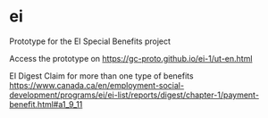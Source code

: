 # ei
Prototype for the EI Special Benefits project

Access the prototype on https://gc-proto.github.io/ei-1/ut-en.html

EI Digest Claim for more than one type of benefits
https://www.canada.ca/en/employment-social-development/programs/ei/ei-list/reports/digest/chapter-1/payment-benefit.html#a1_9_11
